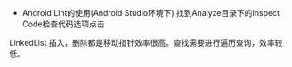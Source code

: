 - Android Lint的使用(Android Studio环境下)
找到Analyze目录下的Inspect Code检查代码选项点击

LinkedList 插入，删除都是移动指针效率很高。查找需要进行遍历查询，效率较低。
